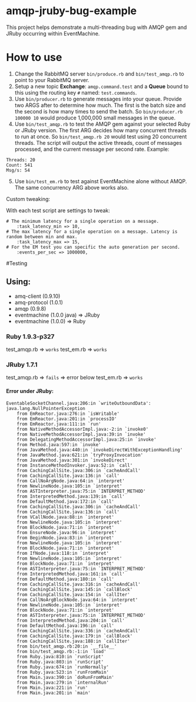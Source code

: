 amqp-jruby-bug-example
======================

This project helps demonstrate a multi-threading bug with AMQP gem and JRuby occurring within EventMachine.

# How to use

1. Change the RabbitMQ server `bin/produce.rb` and `bin/test_amqp.rb` to point to your RabbitMQ server.
2. Setup a new topic **Exchange**: `amqp.command.test` and a **Queue** bound to this using the routing key `#` named: `test.commands`.
3. Use `bin/producer.rb` to generate messages into your queue. Provide two ARGS after to determine how much. The first is the batch size and the second is how many times to send the batch. So `bin/producer.rb 100000 10` would produce 1,000,000 small messages in the queue.
4. Use `bin/test_amqp.rb` to test the AMQP gem against your selected Ruby or JRuby version. The first ARG decides how many concurrent threads to run at once. So `bin/test_amqp.rb 20` would test using 20 concurrent threads. The script will output the active threads, count of messages processed, and the current message per second rate. Example:

```
Threads: 20
Count: 541
Msg/s: 54
```
5. Use `bin/test_em.rb` to test against EventMachine alone without AMQP. The same concurrency ARG above works also.

Custom tweaking:

With each test script are settings to tweak:

```
# The minimum latency for a single operation on a message.
    :task_latency_min => 10,
# The max latency for a single operation on a message. Latency is random between min and max.    
    :task_latency_max => 15,
# For the EM test you can specific the auto generation per second.
    :events_per_sec => 1000000,
```    

#Testing

## Using:
* amq-client (0.9.10)
* amq-protocol (1.0.1)
* amqp (0.9.8)
* eventmachine (1.0.0 java) => JRuby
* eventmachine (1.0.0) => Ruby


### Ruby 1.9.3-p327

test_amqp.rb => `works`
test_em.rb => `works`

### JRuby 1.7.1

test_amqp.rb => `fails` => error below
test_em.rb => `works`

#### Error under JRuby:

```
EventableSocketChannel.java:206:in `writeOutboundData': java.lang.NullPointerException
	from EmReactor.java:276:in `isWritable'
	from EmReactor.java:201:in `processIO'
	from EmReactor.java:111:in `run'
	from NativeMethodAccessorImpl.java:-2:in `invoke0'
	from NativeMethodAccessorImpl.java:39:in `invoke'
	from DelegatingMethodAccessorImpl.java:25:in `invoke'
	from Method.java:597:in `invoke'
	from JavaMethod.java:440:in `invokeDirectWithExceptionHandling'
	from JavaMethod.java:621:in `tryProxyInvocation'
	from JavaMethod.java:301:in `invokeDirect'
	from InstanceMethodInvoker.java:52:in `call'
	from CachingCallSite.java:306:in `cacheAndCall'
	from CachingCallSite.java:136:in `call'
	from CallNoArgNode.java:64:in `interpret'
	from NewlineNode.java:105:in `interpret'
	from ASTInterpreter.java:75:in `INTERPRET_METHOD'
	from InterpretedMethod.java:139:in `call'
	from DefaultMethod.java:172:in `call'
	from CachingCallSite.java:306:in `cacheAndCall'
	from CachingCallSite.java:136:in `call'
	from VCallNode.java:88:in `interpret'
	from NewlineNode.java:105:in `interpret'
	from BlockNode.java:71:in `interpret'
	from EnsureNode.java:96:in `interpret'
	from BeginNode.java:83:in `interpret'
	from NewlineNode.java:105:in `interpret'
	from BlockNode.java:71:in `interpret'
	from IfNode.java:118:in `interpret'
	from NewlineNode.java:105:in `interpret'
	from BlockNode.java:71:in `interpret'
	from ASTInterpreter.java:75:in `INTERPRET_METHOD'
	from InterpretedMethod.java:161:in `call'
	from DefaultMethod.java:180:in `call'
	from CachingCallSite.java:316:in `cacheAndCall'
	from CachingCallSite.java:145:in `callBlock'
	from CachingCallSite.java:154:in `callIter'
	from CallNoArgBlockNode.java:64:in `interpret'
	from NewlineNode.java:105:in `interpret'
	from BlockNode.java:71:in `interpret'
	from ASTInterpreter.java:75:in `INTERPRET_METHOD'
	from InterpretedMethod.java:204:in `call'
	from DefaultMethod.java:196:in `call'
	from CachingCallSite.java:336:in `cacheAndCall'
	from CachingCallSite.java:179:in `callBlock'
	from CachingCallSite.java:188:in `callIter'
	from bin/test_amqp.rb:20:in `__file__'
	from bin/test_amqp.rb:-1:in `load'
	from Ruby.java:810:in `runScript'
	from Ruby.java:803:in `runScript'
	from Ruby.java:674:in `runNormally'
	from Ruby.java:523:in `runFromMain'
	from Main.java:390:in `doRunFromMain'
	from Main.java:279:in `internalRun'
	from Main.java:221:in `run'
	from Main.java:201:in `main'
```